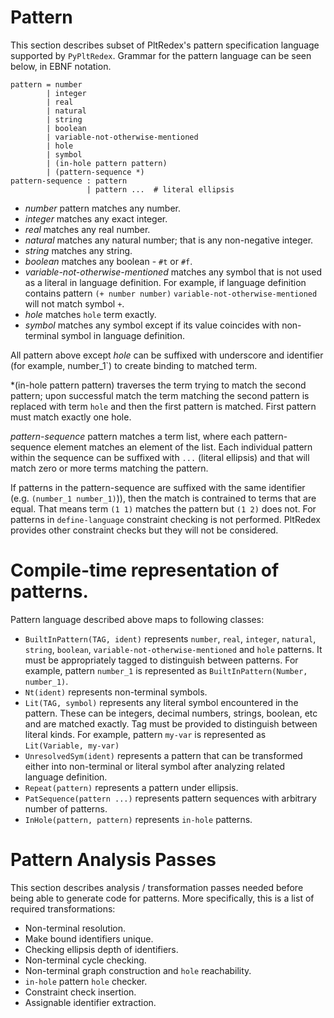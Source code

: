 # Pattern 

This section describes subset of PltRedex's pattern specification language supported by `PyPltRedex`. Grammar for the pattern language can be seen below, in EBNF notation. 

```
pattern = number 
        | integer 
		| real 
		| natural 
		| string 
		| boolean 
		| variable-not-otherwise-mentioned 
		| hole 
		| symbol
        | (in-hole pattern pattern)
        | (pattern-sequence *) 
pattern-sequence : pattern 
                 | pattern ...  # literal ellipsis
```

* *number* pattern matches any number.
* *integer* matches any exact integer. 
* *real* matches any real number.
* *natural* matches any natural number; that is any non-negative integer.
* *string* matches any string.
* *boolean* matches any boolean - `#t` or `#f`.
* *variable-not-otherwise-mentioned* matches any symbol that is not used as a literal in language definition. For example, if language definition contains pattern `(+ number number)` `variable-not-otherwise-mentioned` will not match symbol `+`.
* *hole* matches `hole` term exactly.
* *symbol* matches any symbol except if its value coincides with non-terminal symbol in language definition.

All pattern above except *hole* can be suffixed with underscore and identifier (for example, number_1`) to create binding to matched term.

*(in-hole pattern pattern) traverses the term trying to match the second pattern; upon successful match the term matching the second pattern is replaced with term `hole` and then the first pattern is matched. First pattern must match exactly one hole.

*pattern-sequence* pattern matches a term list, where each pattern-sequence element matches an element of the list. Each individual pattern within the sequence can be suffixed with `...` (literal ellipsis) and that will match zero or more terms matching the pattern.

If patterns in the pattern-sequence are suffixed with the same identifier (e.g. `(number_1 number_1)`)), then the match is contrained to terms that are equal. That means term `(1 1)` matches the pattern but `(1 2)` does not. For patterns in `define-language` constraint checking is not performed. PltRedex provides other constraint checks but they will not be considered.

# Compile-time representation of patterns.

Pattern language described above maps to following classes: 

* `BuiltInPattern(TAG, ident)` represents `number`, `real`, `integer`, `natural`, `string`, `boolean`, `variable-not-otherwise-mentioned` and `hole` patterns. It must be appropriately tagged to distinguish between patterns. For example, pattern `number_1` is represented as `BuiltInPattern(Number, number_1)`.
* `Nt(ident)` represents non-terminal symbols.
* `Lit(TAG, symbol)` represents any literal symbol encountered in the pattern. These can be integers, decimal numbers, strings, boolean, etc and are matched exactly. Tag must be provided to distinguish between literal kinds. For example, pattern `my-var` is represented as `Lit(Variable, my-var)`
* `UnresolvedSym(ident)` represents a pattern that can be transformed either into non-terminal or literal symbol after analyzing related language definition.
* `Repeat(pattern)` represents a pattern under ellipsis.
* `PatSequence(pattern ...)` represents pattern sequences with arbitrary number of patterns. 
* `InHole(pattern, pattern)` represents `in-hole` patterns.

# Pattern Analysis Passes
This section describes analysis / transformation passes needed before being able to generate code for patterns. More specifically, this is a list of required transformations:

* Non-terminal resolution.
* Make bound identifiers unique. 
* Checking ellipsis depth of identifiers.
* Non-terminal cycle checking.  
* Non-terminal graph construction and `hole` reachability.
* `in-hole` pattern `hole` checker. 
* Constraint check insertion.
* Assignable identifier extraction.




